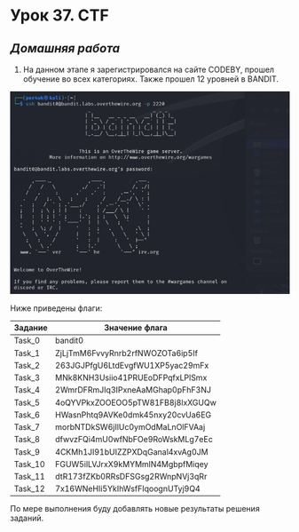 # Урок 37. CTF

 ## ***Домашняя работа*** ##  
1) На данном этапе я зарегистрировался на сайте CODEBY, прошел обучение во всех категориях. Также прошел 12 уровней в BANDIT. 

![entrance](images/ent.png)  

Ниже приведены флаги:  

|Задание|Значение флага|
|-|----|
|Task_0|bandit0|
|Task_1|ZjLjTmM6FvvyRnrb2rfNWOZOTa6ip5If|
|Task_2|263JGJPfgU6LtdEvgfWU1XP5yac29mFx|
|Task_3|MNk8KNH3Usiio41PRUEoDFPqfxLPlSmx|
|Task_4|2WmrDFRmJIq3IPxneAaMGhap0pFhF3NJ|
|Task_5|4oQYVPkxZOOEOO5pTW81FB8j8lxXGUQw|
|Task_6|HWasnPhtq9AVKe0dmk45nxy20cvUa6EG|
|Task_7|morbNTDkSW6jIlUc0ymOdMaLnOlFVAaj|
|Task_8|dfwvzFQi4mU0wfNbFOe9RoWskMLg7eEc|
|Task_9|4CKMh1JI91bUIZZPXDqGanal4xvAg0JM|
|Task_10|FGUW5ilLVJrxX9kMYMmlN4MgbpfMiqey|
|Task_11|dtR173fZKb0RRsDFSGsg2RWnpNVj3qRr|
|Task_12|7x16WNeHIi5YkIhWsfFIqoognUTyj9Q4|

 По мере выполнения буду добавлять новые результаты решения заданий.



  






